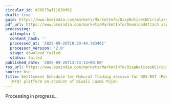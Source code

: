 ```yaml
---
circular_id: d76675af11630f02
draft: true
guid: https://www.bseindia.com/markets/MarketInfo/DispNoticesNCirculars.aspx?Noticeid={546E3A9E-08DC-4F08-84CD-C8F334C96262}&noticeno=20250926-64&dt=09/26/2025&icount=64&totcount=76&flag=0
pdf_url: https://www.bseindia.com/markets/MarketInfo/DownloadAttach.aspx?id=20250926-64&attachedId=
processing:
  attempts: 1
  content_hash: ''
  processed_at: '2025-09-26T18:39:44.783461'
  processor_version: '2.0'
  stage: download_failed
  status: failed
published_date: '2025-09-26T13:53:13+00:00'
rss_url: https://www.bseindia.com/markets/MarketInfo/DispNoticesNCirculars.aspx?Noticeid={546E3A9E-08DC-4F08-84CD-C8F334C96262}&noticeno=20250926-64&dt=09/26/2025&icount=64&totcount=76&flag=0
source: bse
title: Settlement Schedule for Muhurat Trading session for NDS-RST (Request for Quote
  (RFQ) platform on account of Diwali Laxmi Pujan
---
```


Processing in progress...